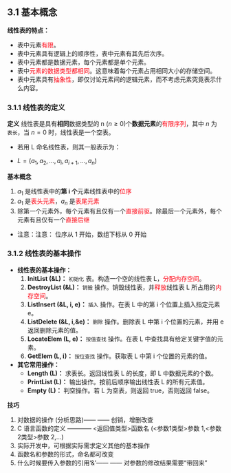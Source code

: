 
## 3.1 基本概念
**线性表的特点：**
- 表中元素<font color=#FF0212>有限</font>。
- 表中元素具有逻辑上的顺序性，表中元素有其先后次序。
- 表中元素都是数据元素，每个元素都是单个元素。
- 表中<font color=#FF0212>元素的数据类型都相同</font>。这意味着每个元素占用相同大小的存储空间。
- 表中元素具有<font color=#FF0212>抽象性</font>，即仅讨论元素间的逻辑元素，而不考虑元素究竟表示什么内容。

### 3.1.1 线性表的定义
**定义**
线性表是具有**相同**数据类型的 n ($n\geq 0$)个**数据元素**的<font color=#FF0212>有限序列</font>，其中 $n$ 为 `表长`，当 $n=0$ 时，线性表是一个空表。
- 若用 L 命名线性表，则其一般表示为：
+ $L=(a_{1},a_{2},...,a_{i},a_{i+1},...,a_{n})$

**基本概念**
1. $a_{1}$ 是线性表中的**第 i 个**元素线性表中的<font color=#FF0212>位序</font>
2. $a_{1}$ 是<font color=#FF0212>表头元素</font>，$a_{n}$ 是<font color=#FF0212>表尾元素</font>
3. 除第一个元素外，每个元素有且仅有一个<font color=#FF0212>直接前驱</font>。除最后一个元素外，每个元素有且仅有一个<font color=#FF0212>直接后继</font>
+ 注意：注意： 位序从 1 开始，数组下标从 0 开始

### 3.1.2 线性表的基本操作
- **线性表的基本操作：**
	1. **InitList (&L)：** `初始化` 表。构造一个空的线性表 L，<font color=#FF0212>分配内存空间</font>。
	2. **DestroyList (&L)：** `销毁` 操作。销毁线性表，并<font color=#FF0212>释放</font>线性表 L 所占用的<font color=#FF0212>内存空间</font>。
	3. **ListInsert (&L, i, e)：** `插入` 操作。在表 L 中的第 i 个位置上插入指定元素 e。
	4. **ListDelete (&L, i,&e)：** `删除` 操作。删除表 L 中第 i 个位置的元素，并用 e 返回删除元素的值。
	5. **LocateElem (L, e)：** `按值查找` 操作。在表 L 中查找具有给定关键字值的元素。
	6. **GetElem (L, i)：** `按位查找` 操作。获取表 L 中第 i 个位置的元素的值。
- **其它常用操作：**
	- **Length (L)：** 求表长。返回线性表 L 的长度，即 L 中数据元素的个数。
	- **PrintList (L)：** 输出操作。按前后顺序输出线性表 L 的所有元素值。
	- **Empty (L)：** 判空操作。若 L 为空表，则返回 true，否则返回 false。

**技巧**
1. 对数据的操作 (分析思路)—— —— 创销，增删改查
2. C 语言函数的定义 ———— <返回值类型>函数名 (<参数1类型>参数 1,<参数2类型>参数 2,...)
3. 实际开发中，可根据实际需求定义其他的基本操作
4. 函数名和参数的形式，命名都可改变
5. 什么时候要传入参数的引用‘&’—— —— 对参数的修改结果需要“带回来”

```hibox

```